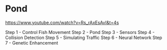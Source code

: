 # Pond

https://www.youtube.com/watch?v=Rs_rAxEsAvI&t=4s

Step 1 - Control Fish Movement
Step 2 - Pond
Step 3 - Sensors
Step 4 - Collision Detection 
Step 5 - Simulating Traffic
Step 6 - Neural Network 
Step 7 - Genetic Enhancement 
